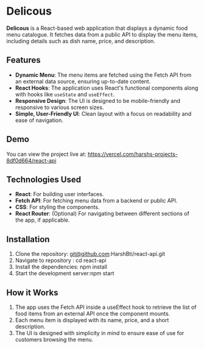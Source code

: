 # Delicous

**Delicous** is a React-based web application that displays a dynamic food menu catalogue. It fetches data from a public API to display the menu items, including details such as dish name, price, and description. 

## Features

- **Dynamic Menu**: The menu items are fetched using the Fetch API from an external data source, ensuring up-to-date content.
- **React Hooks**: The application uses React's functional components along with hooks like `useState` and `useEffect`.
- **Responsive Design**: The UI is designed to be mobile-friendly and responsive to various screen sizes.
- **Simple, User-Friendly UI**: Clean layout with a focus on readability and ease of navigation.

## Demo

You can view the project live at: https://vercel.com/harshs-projects-8df0d664/react-api

## Technologies Used

- **React**: For building user interfaces.
- **Fetch API**: For fetching menu data from a backend or public API.
- **CSS**: For styling the components.
- **React Router**: (Optional) For navigating between different sections of the app, if applicable.

## Installation

1. Clone the repository: git@github.com:HarshBti/react-api.git
2. Navigate to repository : cd react-api
3. Install the dependencies: npm install
4. Start the development server:npm start

## How it Works
1. The app uses the Fetch API inside a useEffect hook to retrieve the list of food items from an external API once the component mounts.
2. Each menu item is displayed with its name, price, and a short description.
3. The UI is designed with simplicity in mind to ensure ease of use for customers browsing the menu.


